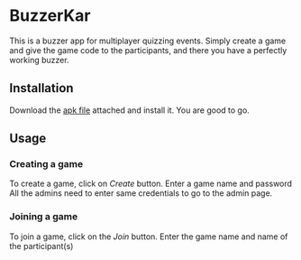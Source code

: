 # BuzzerKar
This is a buzzer app for multiplayer quizzing events.
Simply create a game and give the game code to the participants, and there you have a perfectly working buzzer.

## Installation
Download the [apk file](BuzzerKar.apk) attached and install it. You are good to go.

## Usage
### Creating a game
To create a game, click on *Create* button. Enter a game name and password
All the admins need to enter same credentials to go to the admin page.

### Joining a game
To join a game, click on the *Join* button. Enter the game name and name of the participant(s)

